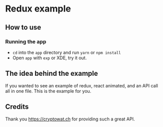 # Redux example

## How to use

### Running the app

- `cd` into the `app` directory and run `yarn` or `npm install`
- Open `app` with `exp` or XDE, try it out.

## The idea behind the example

If you wanted to see an example of redux, react animated, and an API call all in one file. This is the example for you.

## Credits

Thank you https://cryptowat.ch for providing such a great API.
